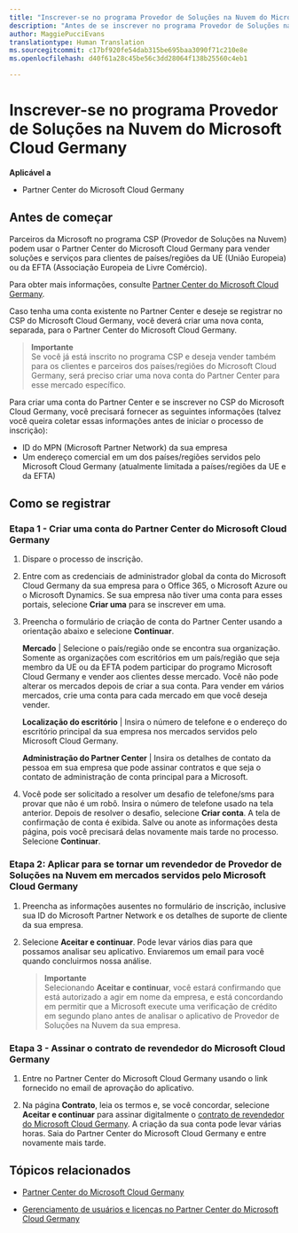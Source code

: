 ```yaml
---
title: "Inscrever-se no programa Provedor de Soluções na Nuvem do Microsoft Cloud Germany | Partner Center do Microsoft Cloud Germany"
description: "Antes de se inscrever no programa Provedor de Soluções na Nuvem do Microsoft Cloud Germany, saiba mais sobre os requisitos do programa CSP."
author: MaggiePucciEvans
translationtype: Human Translation
ms.sourcegitcommit: c17bf920fe54dab315be695baa3090f71c210e8e
ms.openlocfilehash: d40f61a28c45be56c3dd28064f138b25560c4eb1

---
```


# Inscrever-se no programa Provedor de Soluções na Nuvem do Microsoft Cloud Germany

**Aplicável a**

-  Partner Center do Microsoft Cloud Germany

## Antes de começar

Parceiros da Microsoft no programa CSP (Provedor de Soluções na Nuvem) podem usar o Partner Center do Microsoft Cloud Germany para vender soluções e serviços para clientes de países/regiões da UE (União Europeia) ou da EFTA (Associação Europeia de Livre Comércio).

Para obter mais informações, consulte [Partner Center do Microsoft Cloud Germany](partner-center-for-microsoft-cloud-germany.md).

Caso tenha uma conta existente no Partner Center e deseje se registrar no CSP do Microsoft Cloud Germany, você deverá criar uma nova conta, separada, para o Partner Center do Microsoft Cloud Germany.

>**Importante**<br>
Se você já está inscrito no programa CSP e deseja vender também para os clientes e parceiros dos países/regiões do Microsoft Cloud Germany, será preciso criar uma nova conta do Partner Center para esse mercado específico.  

Para criar uma conta do Partner Center e se inscrever no CSP do Microsoft Cloud Germany, você precisará fornecer as seguintes informações (talvez você queira coletar essas informações antes de iniciar o processo de inscrição):

-  ID do MPN (Microsoft Partner Network) da sua empresa 
-  Um endereço comercial em um dos países/regiões servidos pelo Microsoft Cloud Germany (atualmente limitada a países/regiões da UE e da EFTA) 

## Como se registrar 

### Etapa 1 - Criar uma conta do Partner Center do Microsoft Cloud Germany 

1.  Dispare o processo de inscrição. 

2.  Entre com as credenciais de administrador global da conta do Microsoft Cloud Germany da sua empresa para o Office 365, o Microsoft Azure ou o Microsoft Dynamics. Se sua empresa não tiver uma conta para esses portais, selecione **Criar uma** para se inscrever em uma.

3.  Preencha o formulário de criação de conta do Partner Center usando a orientação abaixo e selecione **Continuar**.   

    **Mercado** | Selecione o país/região onde se encontra sua organização. Somente as organizações com escritórios em um país/região que seja membro da UE ou da EFTA podem participar do programo Microsoft Cloud Germany e vender aos clientes desse mercado. Você não pode alterar os mercados depois de criar a sua conta. Para vender em vários mercados, crie uma conta para cada mercado em que você deseja vender.

    **Localização do escritório** | Insira o número de telefone e o endereço do escritório principal da sua empresa nos mercados servidos pelo Microsoft Cloud Germany.

    **Administração do Partner Center** | Insira os detalhes de contato da pessoa em sua empresa que pode assinar contratos e que seja o contato de administração de conta principal para a Microsoft. 

4.  Você pode ser solicitado a resolver um desafio de telefone/sms para provar que não é um robô. Insira o número de telefone usado na tela anterior. Depois de resolver o desafio, selecione **Criar conta**. A tela de confirmação de conta é exibida. Salve ou anote as informações desta página, pois você precisará delas novamente mais tarde no processo. Selecione **Continuar**.

### Etapa 2: Aplicar para se tornar um revendedor de Provedor de Soluções na Nuvem em mercados servidos pelo Microsoft Cloud Germany 

1.  Preencha as informações ausentes no formulário de inscrição, inclusive sua ID do Microsoft Partner Network e os detalhes de suporte de cliente da sua empresa. 

2.  Selecione **Aceitar e continuar**. Pode levar vários dias para que possamos analisar seu aplicativo. Enviaremos um email para você quando concluirmos nossa análise.

    >**Importante**<br>
    Selecionando **Aceitar e continuar**, você estará confirmando que está autorizado a agir em nome da empresa, e está concordando em permitir que a Microsoft execute uma verificação de crédito em segundo plano antes de analisar o aplicativo de Provedor de Soluções na Nuvem da sua empresa.

### Etapa 3 - Assinar o contrato de revendedor do Microsoft Cloud Germany 

1. Entre no Partner Center do Microsoft Cloud Germany usando o link fornecido no email de aprovação do aplicativo. 

2. Na página **Contrato**, leia os termos e, se você concordar, selecione **Aceitar e continuar** para assinar digitalmente o [contrato de revendedor do Microsoft Cloud Germany](https://go.microsoft.com/fwlink/p/?linkid=831385). A criação da sua conta pode levar várias horas. Saia do Partner Center do Microsoft Cloud Germany e entre novamente mais tarde.

## Tópicos relacionados

-  [Partner Center do Microsoft Cloud Germany](partner-center-for-microsoft-cloud-germany.md)

-  [Gerenciamento de usuários e licenças no Partner Center do Microsoft Cloud Germany](user-management-in-partner-center-for-microsoft-cloud-germany.md)




<!--HONumber=Jan17_HO2-->


